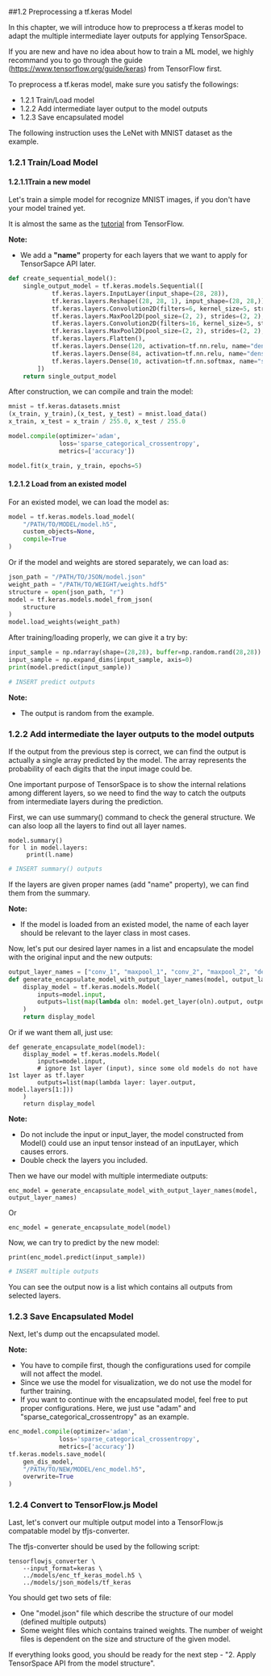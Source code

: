##1.2 Preprocessing a tf.keras Model

In this chapter, we will introduce how to preprocess a tf.keras model to adapt the multiple intermediate layer outputs for applying TensorSpace.

If you are new and have no idea about how to train a ML model, we highly recommand you to go through the guide (https://www.tensorflow.org/guide/keras) from TensorFlow first.

To preprocess a tf.keras model, make sure you satisfy the followings:
* 1.2.1 Train/Load model
* 1.2.2 Add intermediate layer output to the model outputs
* 1.2.3 Save encapsulated model

The following instruction uses the LeNet with MNIST dataset as the example.

### 1.2.1 Train/Load Model
#### 1.2.1.1Train a new model
Let's train a simple model for recognize MNIST images, if you don't have your model trained yet.

It is almost the same as the [tutorial](https://www.tensorflow.org/guide/keras) from TensorFlow.

**Note:** 
* We add a **"name"** property for each layers that we want to apply for TensorSapce API later.
```python
def create_sequential_model():
    single_output_model = tf.keras.models.Sequential([
            tf.keras.layers.InputLayer(input_shape=(28, 28)),
            tf.keras.layers.Reshape((28, 28, 1), input_shape=(28, 28,)),
            tf.keras.layers.Convolution2D(filters=6, kernel_size=5, strides=1, input_shape=(28, 28, 1), name="conv_1"),
            tf.keras.layers.MaxPool2D(pool_size=(2, 2), strides=(2, 2), name="maxpool_1"),
            tf.keras.layers.Convolution2D(filters=16, kernel_size=5, strides=1, name="conv_2"),
            tf.keras.layers.MaxPool2D(pool_size=(2, 2), strides=(2, 2), name="maxpool_2"),
            tf.keras.layers.Flatten(),
            tf.keras.layers.Dense(120, activation=tf.nn.relu, name="dense_1"),
            tf.keras.layers.Dense(84, activation=tf.nn.relu, name="dense_2"),
            tf.keras.layers.Dense(10, activation=tf.nn.softmax, name="softmax")
        ])
    return single_output_model
```

After construction, we can compile and train the model:
```python
mnist = tf.keras.datasets.mnist
(x_train, y_train),(x_test, y_test) = mnist.load_data()
x_train, x_test = x_train / 255.0, x_test / 255.0

model.compile(optimizer='adam',
              loss='sparse_categorical_crossentropy',
              metrics=['accuracy'])

model.fit(x_train, y_train, epochs=5)
```

#### 1.2.1.2 Load from an existed model
For an existed model, we can load the model as:
```python
model = tf.keras.models.load_model(
    "/PATH/TO/MODEL/model.h5",
    custom_objects=None,
    compile=True
)
```
Or if the model and weights are stored separately, we can load as:
```python
json_path = "/PATH/TO/JSON/model.json"
weight_path = "/PATH/TO/WEIGHT/weights.hdf5"
structure = open(json_path, "r")
model = tf.keras.models.model_from_json(
    structure
)
model.load_weights(weight_path)
```

After training/loading properly, we can give it a try by:
```python
input_sample = np.ndarray(shape=(28,28), buffer=np.random.rand(28,28))
input_sample = np.expand_dims(input_sample, axis=0)
print(model.predict(input_sample))
```
```python
# INSERT predict outputs

```

**Note:** 
* The output is random from the example.

### 1.2.2 Add intermediate the layer outputs to the model outputs
If the output from the previous step is correct, we can find the output is actually a single array predicted by the model. The array represents the probability of each digits that the input image could be.

One important purpose of TensorSpace is to show the internal relations among different layers, so we need to find the way to catch the outputs from intermediate layers during the prediction.

First, we can use summary() command to check the general structure. We can also loop all the layers to find out all layer names.
```
model.summary()
for l in model.layers:
     print(l.name)
```
```python
# INSERT summary() outputs

```
	
If the layers are given proper names (add "name" property), we can find them from the summary.

**Note:** 
* If the model is loaded from an existed model, the name of each layer should be relevant to the layer class in most cases.

Now, let's put our desired layer names in a list and encapsulate the model with the original input and the new outputs:
```python
output_layer_names = ["conv_1", "maxpool_1", "conv_2", "maxpool_2", "dense_1", "dense_2", "softmax"]
def generate_encapsulate_model_with_output_layer_names(model, output_layer_names):
    display_model = tf.keras.models.Model(
        inputs=model.input,
        outputs=list(map(lambda oln: model.get_layer(oln).output, output_layer_names))
    )
    return display_model
```

Or if we want them all, just use:
```
def generate_encapsulate_model(model):
    display_model = tf.keras.models.Model(
        inputs=model.input,
        # ignore 1st layer (input), since some old models do not have 1st layer as tf.layer
        outputs=list(map(lambda layer: layer.output, model.layers[1:]))
    )
    return display_model
```
**Note:** 
* Do not include the input or input_layer, the model constructed from Model() could use an input tensor instead of an inputLayer, which causes errors.
* Double check the layers you included.

Then we have our model with multiple intermediate outputs:
```
enc_model = generate_encapsulate_model_with_output_layer_names(model, output_layer_names)
```
Or
```
enc_model = generate_encapsulate_model(model)
```

Now, we can try to predict by the new model:
```
print(enc_model.predict(input_sample))
```
```python
# INSERT multiple outputs
```
You can see the output now is a list which contains all outputs from selected layers.

### 1.2.3 Save Encapsulated Model

Next, let's dump out the encapsulated model.

**Note:** 
* You have to compile first, though the configurations used for compile will not affect the model. 
* Since we use the model for visualization, we do not use the model for further training. 
* If you want to continue with the encapsulated model, feel free to put proper configurations. Here, we just use "adam" and "sparse_categorical_crossentropy" as an example.
```Python
enc_model.compile(optimizer='adam',
              loss='sparse_categorical_crossentropy',
              metrics=['accuracy'])
tf.keras.models.save_model(
    gen_dis_model,
    "/PATH/TO/NEW/MODEL/enc_model.h5",
    overwrite=True
)
```

### 1.2.4 Convert to TensorFlow.js Model
Last, let's convert our multiple output model into a TensorFlow.js compatable model by tfjs-converter.

The tfjs-converter should be used by the following script:
```
tensorflowjs_converter \
    --input_format=keras \
    ../models/enc_tf_keras_model.h5 \
    ../models/json_models/tf_keras
```

You should get two sets of file:
* One "model.json" file which describe the structure of our model (defined multiple outputs)
* Some weight files which contains trained weights. The number of weight files is dependent on the size and structure of the given model.

If everything looks good, you should be ready for the next step - "2. Apply TensorSpace API from the model structure".
